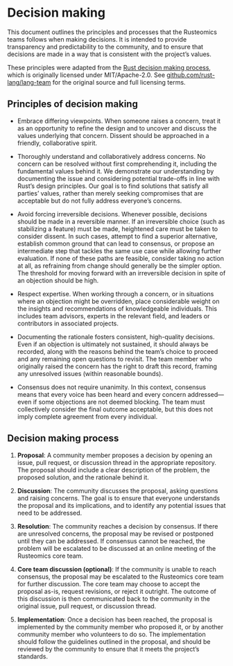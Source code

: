 # Decision making

This document outlines the principles and processes that the Rusteomics teams follows when
making decisions. It is intended to provide transparency and predictability to the community, and
to ensure that decisions are made in a way that is consistent with the project’s values.

These principles were adapted from the [Rust decision making process][rust-decision-making], which
is originally licensed under MIT/Apache-2.0. See
[github.com/rust-lang/lang-team][rust-decision-making-source] for the original source and full
licensing terms.

## Principles of decision making

- Embrace differing viewpoints. When someone raises a concern, treat it as an opportunity to refine
  the design and to uncover and discuss the values underlying that concern. Dissent should be
  approached in a friendly, collaborative spirit.

- Thoroughly understand and collaboratively address concerns. No concern can be resolved without
  first comprehending it, including the fundamental values behind it. We demonstrate our
  understanding by documenting the issue and considering potential trade-offs in line with Rust’s
  design principles. Our goal is to find solutions that satisfy all parties’ values, rather than
  merely seeking compromises that are acceptable but do not fully address everyone’s concerns.

- Avoid forcing irreversible decisions. Whenever possible, decisions should be made in a reversible
  manner. If an irreversible choice (such as stabilizing a feature) must be made, heightened care
  must be taken to consider dissent. In such cases, attempt to find a superior alternative, establish
  common ground that can lead to consensus, or propose an intermediate step that tackles the same use
  case while allowing further evaluation. If none of these paths are feasible, consider taking no
  action at all, as refraining from change should generally be the simpler option. The threshold for
  moving forward with an irreversible decision in spite of an objection should be high.

- Respect expertise. When working through a concern, or in situations where an objection might be
  overridden, place considerable weight on the insights and recommendations of knowledgeable
  individuals. This includes team advisors, experts in the relevant field, and leaders or
  contributors in associated projects.

- Documenting the rationale fosters consistent, high-quality decisions. Even if an objection is
  ultimately not sustained, it should always be recorded, along with the reasons behind the team’s
  choice to proceed and any remaining open questions to revisit. The team member who originally
  raised the concern has the right to draft this record, framing any unresolved issues (within
  reasonable bounds).

- Consensus does not require unanimity. In this context, consensus means that every voice has been
  heard and every concern addressed—even if some objections are not deemed blocking. The team must
  collectively consider the final outcome acceptable, but this does not imply complete agreement
  from every individual.

## Decision making process

1. **Proposal**: A community member proposes a decision by opening an issue, pull request, or
   discussion thread in the appropriate repository. The proposal should include a clear description
   of the problem, the proposed solution, and the rationale behind it.

2. **Discussion**: The community discusses the proposal, asking questions and raising concerns. The
   goal is to ensure that everyone understands the proposal and its implications, and to identify
   any potential issues that need to be addressed.

3. **Resolution**: The community reaches a decision by consensus. If there are unresolved concerns,
   the proposal may be revised or postponed until they can be addressed. If consensus cannot be
   reached, the problem will be escalated to be discussed at an online meeting of the Rusteomics
   core team.

4. **Core team discussion (optional)**: If the community is unable to reach consensus, the proposal
   may be escalated to the Rusteomics core team for further discussion. The core team may choose to
   accept the proposal as-is, request revisions, or reject it outright. The outcome of this
   discussion is then communicated back to the community in the original issue, pull request, or
   discussion thread.

5. **Implementation**: Once a decision has been reached, the proposal is implemented by the
   community member who proposed it, or by another community member who volunteers to do so. The
   implementation should follow the guidelines outlined in the proposal, and should be reviewed by
   the community to ensure that it meets the project’s standards.

[rust-decision-making]: https://rust-lang.github.io/team/working-groups/decision-making.html
[rust-decision-making-source]: https://github.com/rust-lang/lang-team/blob/401f90116f28f07fd7c4680869add68f71441a2a/src/decision_process.md
